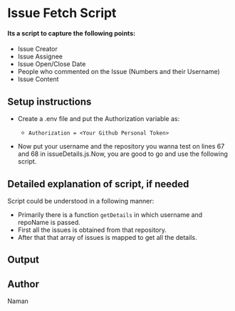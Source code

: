 
# Issue Fetch Script

#### Its a script to capture the following points:
- Issue Creator
- Issue Assignee
- Issue Open/Close Date
- People who commented on the Issue (Numbers and their Username)
- Issue Content


## Setup instructions
- Create a .env file and put the Authorization variable as:
  - `Authorization = <Your Github Personal Token>`

- Now put your username and the repository you wanna test on lines 67 and 68 in issueDetails.js.Now, you are good to go and use the following script.

## Detailed explanation of script, if needed
Script could be understood in a following manner:
- Primarily there is a function `getDetails` in which username and repoName is passed.
- First all the issues is obtained from that repository.
- After that that array of issues is mapped to get all the details.

## Output


## Author
Naman

